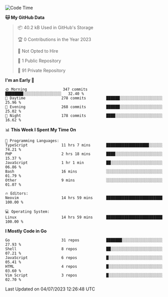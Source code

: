 
<!--START_SECTION:waka-->
![Code Time](http://img.shields.io/badge/Code%20Time-3%2C737%20hrs%2029%20mins-blue)

**🐱 My GitHub Data** 

> 📦 40.2 kB Used in GitHub's Storage 
 > 
> 🏆 0 Contributions in the Year 2023
 > 
> 🚫 Not Opted to Hire
 > 
> 📜 1 Public Repository 
 > 
> 🔑 91 Private Repository 
 > 
**I'm an Early 🐤** 

```text
🌞 Morning                347 commits         ████████░░░░░░░░░░░░░░░░░   32.40 % 
🌆 Daytime                278 commits         ██████░░░░░░░░░░░░░░░░░░░   25.96 % 
🌃 Evening                268 commits         ██████░░░░░░░░░░░░░░░░░░░   25.02 % 
🌙 Night                  178 commits         ████░░░░░░░░░░░░░░░░░░░░░   16.62 % 
```


📊 **This Week I Spent My Time On** 

```text
💬 Programming Languages: 
TypeScript               11 hrs 7 mins       ███████████████████░░░░░░   74.21 % 
PHP                      2 hrs 18 mins       ████░░░░░░░░░░░░░░░░░░░░░   15.37 % 
JavaScript               1 hr 1 min          ██░░░░░░░░░░░░░░░░░░░░░░░   06.86 % 
Bash                     16 mins             ░░░░░░░░░░░░░░░░░░░░░░░░░   01.79 % 
Other                    9 mins              ░░░░░░░░░░░░░░░░░░░░░░░░░   01.07 % 

🔥 Editors: 
Neovim                   14 hrs 59 mins      █████████████████████████   100.00 % 

💻 Operating System: 
Linux                    14 hrs 59 mins      █████████████████████████   100.00 % 
```

**I Mostly Code in Go** 

```text
Go                       31 repos            ███████░░░░░░░░░░░░░░░░░░   27.93 % 
Shell                    8 repos             ██░░░░░░░░░░░░░░░░░░░░░░░   07.21 % 
JavaScript               6 repos             █░░░░░░░░░░░░░░░░░░░░░░░░   05.41 % 
HTML                     4 repos             █░░░░░░░░░░░░░░░░░░░░░░░░   03.60 % 
Vim Script               3 repos             █░░░░░░░░░░░░░░░░░░░░░░░░   02.70 % 
```




 Last Updated on 04/07/2023 12:26:48 UTC
<!--END_SECTION:waka-->
